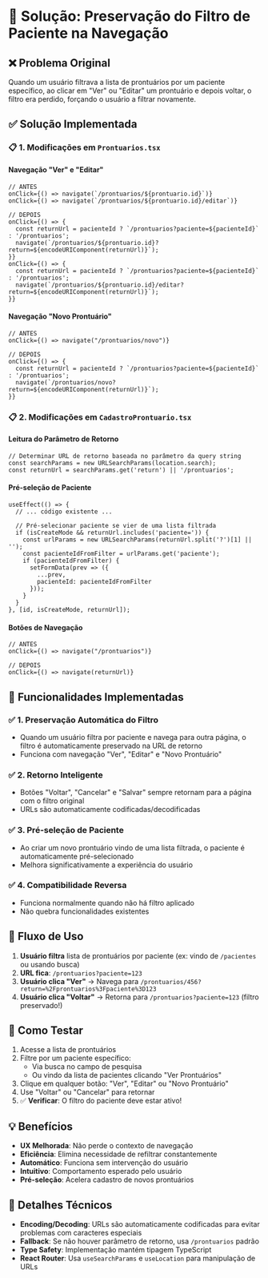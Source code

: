 # 🎯 Solução: Preservação do Filtro de Paciente na Navegação

## ❌ Problema Original
Quando um usuário filtrava a lista de prontuários por um paciente específico, ao clicar em "Ver" ou "Editar" um prontuário e depois voltar, o filtro era perdido, forçando o usuário a filtrar novamente.

## ✅ Solução Implementada

### 📋 **1. Modificações em `Prontuarios.tsx`**

#### Navegação "Ver" e "Editar"
```tsx
// ANTES
onClick={() => navigate(`/prontuarios/${prontuario.id}`)}
onClick={() => navigate(`/prontuarios/${prontuario.id}/editar`)}

// DEPOIS  
onClick={() => {
  const returnUrl = pacienteId ? `/prontuarios?paciente=${pacienteId}` : '/prontuarios';
  navigate(`/prontuarios/${prontuario.id}?return=${encodeURIComponent(returnUrl)}`);
}}
onClick={() => {
  const returnUrl = pacienteId ? `/prontuarios?paciente=${pacienteId}` : '/prontuarios';
  navigate(`/prontuarios/${prontuario.id}/editar?return=${encodeURIComponent(returnUrl)}`);
}}
```

#### Navegação "Novo Prontuário"
```tsx
// ANTES
onClick={() => navigate("/prontuarios/novo")}

// DEPOIS
onClick={() => {
  const returnUrl = pacienteId ? `/prontuarios?paciente=${pacienteId}` : '/prontuarios';
  navigate(`/prontuarios/novo?return=${encodeURIComponent(returnUrl)}`);
}}
```

### 📋 **2. Modificações em `CadastroProntuario.tsx`**

#### Leitura do Parâmetro de Retorno
```tsx
// Determinar URL de retorno baseada no parâmetro da query string
const searchParams = new URLSearchParams(location.search);
const returnUrl = searchParams.get('return') || '/prontuarios';
```

#### Pré-seleção de Paciente
```tsx
useEffect(() => {
  // ... código existente ...
  
  // Pré-selecionar paciente se vier de uma lista filtrada
  if (isCreateMode && returnUrl.includes('paciente=')) {
    const urlParams = new URLSearchParams(returnUrl.split('?')[1] || '');
    const pacienteIdFromFilter = urlParams.get('paciente');
    if (pacienteIdFromFilter) {
      setFormData(prev => ({
        ...prev,
        pacienteId: pacienteIdFromFilter
      }));
    }
  }
}, [id, isCreateMode, returnUrl]);
```

#### Botões de Navegação
```tsx
// ANTES
onClick={() => navigate("/prontuarios")}

// DEPOIS
onClick={() => navigate(returnUrl)}
```

## 🎯 **Funcionalidades Implementadas**

### ✅ **1. Preservação Automática do Filtro**
- Quando um usuário filtra por paciente e navega para outra página, o filtro é automaticamente preservado na URL de retorno
- Funciona com navegação "Ver", "Editar" e "Novo Prontuário"

### ✅ **2. Retorno Inteligente**  
- Botões "Voltar", "Cancelar" e "Salvar" sempre retornam para a página com o filtro original
- URLs são automaticamente codificadas/decodificadas

### ✅ **3. Pré-seleção de Paciente**
- Ao criar um novo prontuário vindo de uma lista filtrada, o paciente é automaticamente pré-selecionado
- Melhora significativamente a experiência do usuário

### ✅ **4. Compatibilidade Reversa**
- Funciona normalmente quando não há filtro aplicado
- Não quebra funcionalidades existentes

## 🔄 **Fluxo de Uso**

1. **Usuário filtra** lista de prontuários por paciente (ex: vindo de `/pacientes` ou usando busca)
2. **URL fica**: `/prontuarios?paciente=123`
3. **Usuário clica "Ver"** → Navega para `/prontuarios/456?return=%2Fprontuarios%3Fpaciente%3D123`
4. **Usuário clica "Voltar"** → Retorna para `/prontuarios?paciente=123` (filtro preservado!)

## 🧪 **Como Testar**

1. Acesse a lista de prontuários
2. Filtre por um paciente específico:
   - Via busca no campo de pesquisa
   - Ou vindo da lista de pacientes clicando "Ver Prontuários"
3. Clique em qualquer botão: "Ver", "Editar" ou "Novo Prontuário"
4. Use "Voltar" ou "Cancelar" para retornar
5. ✅ **Verificar**: O filtro do paciente deve estar ativo!

## 💡 **Benefícios**

- **UX Melhorada**: Não perde o contexto de navegação
- **Eficiência**: Elimina necessidade de refiltrar constantemente  
- **Automático**: Funciona sem intervenção do usuário
- **Intuitivo**: Comportamento esperado pelo usuário
- **Pré-seleção**: Acelera cadastro de novos prontuários

## 🔧 **Detalhes Técnicos**

- **Encoding/Decoding**: URLs são automaticamente codificadas para evitar problemas com caracteres especiais
- **Fallback**: Se não houver parâmetro de retorno, usa `/prontuarios` padrão
- **Type Safety**: Implementação mantém tipagem TypeScript
- **React Router**: Usa `useSearchParams` e `useLocation` para manipulação de URLs
